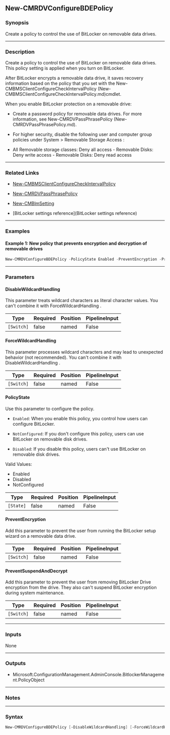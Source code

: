 New-CMRDVConfigureBDEPolicy
---------------------------




### Synopsis
Create a policy to control the use of BitLocker on removable data drives.



---


### Description

Create a policy to control the use of BitLocker on removable data drives. This policy setting is applied when you turn on BitLocker.



After BitLocker encrypts a removable data drive, it saves recovery information based on the policy that you set with the New-CMBMSClientConfigureCheckIntervalPolicy (New-CMBMSClientConfigureCheckIntervalPolicy.md)cmdlet.



When you enable BitLocker protection on a removable drive:



- Create a password policy for removable data drives. For more information, see New-CMRDVPassPhrasePolicy (New-CMRDVPassPhrasePolicy.md).



- For higher security, disable the following user and computer group policies under System > Removable Storage Access :



- All Removable storage classes: Deny all access - Removable Disks: Deny write access - Removable Disks: Deny read access



---


### Related Links
* [New-CMBMSClientConfigureCheckIntervalPolicy](New-CMBMSClientConfigureCheckIntervalPolicy)



* [New-CMRDVPassPhrasePolicy](New-CMRDVPassPhrasePolicy)



* [New-CMBlmSetting](New-CMBlmSetting)



* [BitLocker settings reference](BitLocker settings reference)





---


### Examples
#### Example 1: New policy that prevents encryption and decryption of removable drives
```PowerShell
New-CMRDVConfigureBDEPolicy -PolicyState Enabled -PreventEncryption -PreventSuspendAndDecrypt
```



---


### Parameters
#### **DisableWildcardHandling**

This parameter treats wildcard characters as literal character values. You can't combine it with ForceWildcardHandling .






|Type      |Required|Position|PipelineInput|
|----------|--------|--------|-------------|
|`[Switch]`|false   |named   |False        |



#### **ForceWildcardHandling**

This parameter processes wildcard characters and may lead to unexpected behavior (not recommended). You can't combine it with DisableWildcardHandling .






|Type      |Required|Position|PipelineInput|
|----------|--------|--------|-------------|
|`[Switch]`|false   |named   |False        |



#### **PolicyState**

Use this parameter to configure the policy.


* `Enabled`: When you enable this policy, you control how users can configure BitLocker.


* `NotConfigured`: If you don't configure this policy, users can use BitLocker on removable disk drives.


* `Disabled`: If you disable this policy, users can't use BitLocker on removable disk drives.



Valid Values:

* Enabled
* Disabled
* NotConfigured






|Type     |Required|Position|PipelineInput|
|---------|--------|--------|-------------|
|`[State]`|false   |named   |False        |



#### **PreventEncryption**

Add this parameter to prevent the user from running the BitLocker setup wizard on a removable data drive.






|Type      |Required|Position|PipelineInput|
|----------|--------|--------|-------------|
|`[Switch]`|false   |named   |False        |



#### **PreventSuspendAndDecrypt**

Add this parameter to prevent the user from removing BitLocker Drive encryption from the drive. They also can't suspend BitLocker encryption during system maintenance.






|Type      |Required|Position|PipelineInput|
|----------|--------|--------|-------------|
|`[Switch]`|false   |named   |False        |





---


### Inputs
None





---


### Outputs
* Microsoft.ConfigurationManagement.AdminConsole.BitlockerManagement.PolicyObject






---


### Notes




---


### Syntax
```PowerShell
New-CMRDVConfigureBDEPolicy [-DisableWildcardHandling] [-ForceWildcardHandling] [-PolicyState {Enabled | Disabled | NotConfigured}] [-PreventEncryption] [-PreventSuspendAndDecrypt] [<CommonParameters>]
```
